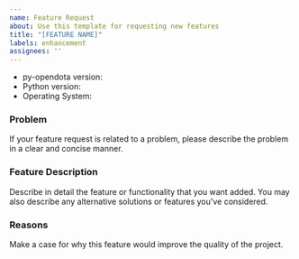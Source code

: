 ```yaml
---
name: Feature Request
about: Use this template for requesting new features
title: "[FEATURE NAME]"
labels: enhancement
assignees: ''
---
```


* py-opendota version:
* Python version:
* Operating System:


### Problem

If your feature request is related to a problem, please describe the problem in a clear and concise manner. 

### Feature Description

Describe in detail the feature or functionality that you want added.
You may also describe any alternative solutions or features you've considered.

### Reasons

Make a case for why this feature would improve the quality of the project.

